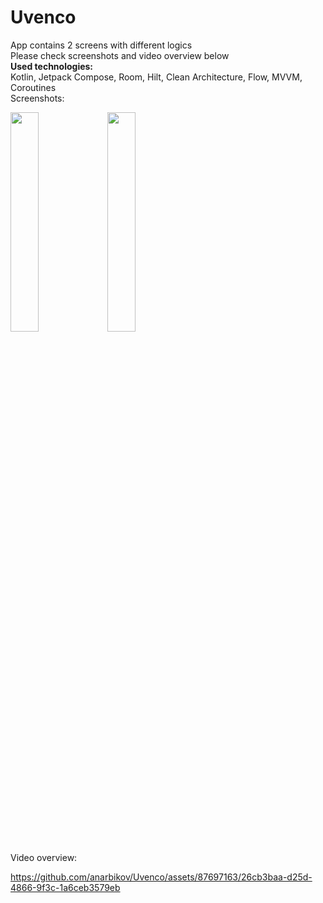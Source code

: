 # Uvenco  
App contains 2 screens with different logics  
Please check screenshots and video overview below  
**Used technologies:**  
Kotlin, Jetpack Compose, Room, Hilt,  Clean Architecture, Flow, MVVM, Coroutines  
Screenshots:  

<img src = "https://github.com/anarbikov/Uvenco/assets/87697163/7b229f9e-066b-430b-a0b6-ef927b1a397b" width=30% height=30%>
<img src = "https://github.com/anarbikov/Uvenco/assets/87697163/10d5caec-e4fb-4b32-be2b-c27b7deb45f9" width=30% height=30%>

Video overview:  

https://github.com/anarbikov/Uvenco/assets/87697163/26cb3baa-d25d-4866-9f3c-1a6ceb3579eb

